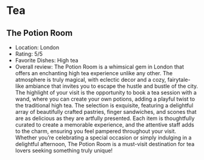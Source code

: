 # Tea

## The Potion Room

- Location: London
- Rating: 5/5
- Favorite Dishes: High tea
- Overall review: The Potion Room is a whimsical gem in London that offers an enchanting high tea experience unlike any other. The atmosphere is truly magical, with eclectic decor and a cozy, fairytale-like ambiance that invites you to escape the hustle and bustle of the city. The highlight of your visit is the opportunity to book a tea session with a wand, where you can create your own potions, adding a playful twist to the traditional high tea. The selection is exquisite, featuring a delightful array of beautifully crafted pastries, finger sandwiches, and scones that are as delicious as they are artfully presented. Each item is thoughtfully curated to create a memorable experience, and the attentive staff adds to the charm, ensuring you feel pampered throughout your visit. Whether you’re celebrating a special occasion or simply indulging in a delightful afternoon, The Potion Room is a must-visit destination for tea lovers seeking something truly unique!
